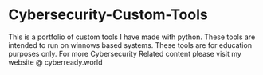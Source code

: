 # Cybersecurity-Custom-Tools
This is a portfolio of custom tools I have made with python. These tools are intended to run on winnows based systems. These tools are for education purposes only.
For more Cybersecurity Related content please visit my website @ cyberready.world
